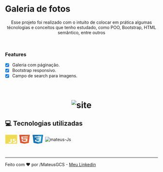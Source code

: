 # Galeria de fotos
<p align="center">Esse projeto foi realizado com o intuito de colocar em prática algumas técnologias e conceitos que tenho 
  estudado, como POO, Bootstrap, HTML semântico, entre outros</p>
  
<br>

### Features

- [X] Galeria com páginação.
- [X] Bootstrap responsivo.
- [X] Campo de search para imagens.
 
<br>

<h1 align="center">
  <img alt="site" src="./Galeria/assets/animação.gif" />
</h1>

## 💻 Tecnologias utilizadas
  <div style="display: inline_block">
  <img align="center" alt="mateus-Js" height="30" width="40" src="https://raw.githubusercontent.com/devicons/devicon/master/icons/javascript/javascript-plain.svg">
  <img align="center" alt="mateus-HTML" height="30" width="40" src="https://raw.githubusercontent.com/devicons/devicon/master/icons/html5/html5-original.svg">
  <img align="center" alt="mateus-CSS" height="30" width="40" src="https://raw.githubusercontent.com/devicons/devicon/master/icons/css3/css3-original.svg">
  <img align="center" alt="mateus-Js" height="30" width="40" src="https://cdn.jsdelivr.net/gh/devicons/devicon/icons/bootstrap/bootstrap-original.svg" />
  </div>
  
  <br><hr>
  
  Feito com ❤️ por /MateusGCS - [Meu Linkedin](https://www.linkedin.com/in/mateusgcs/) 
